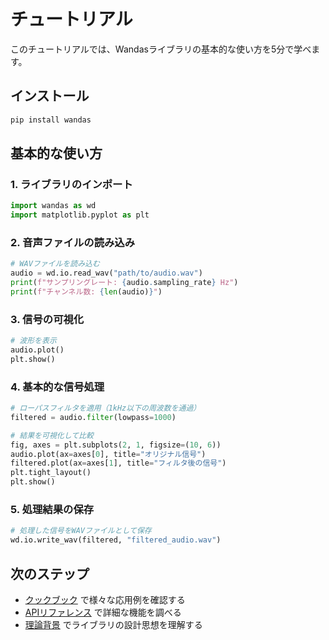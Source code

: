 # チュートリアル

このチュートリアルでは、Wandasライブラリの基本的な使い方を5分で学べます。

## インストール

```bash
pip install wandas
```

## 基本的な使い方

### 1. ライブラリのインポート

```python
import wandas as wd
import matplotlib.pyplot as plt
```

### 2. 音声ファイルの読み込み

```python
# WAVファイルを読み込む
audio = wd.io.read_wav("path/to/audio.wav")
print(f"サンプリングレート: {audio.sampling_rate} Hz")
print(f"チャンネル数: {len(audio)}")
```

### 3. 信号の可視化

```python
# 波形を表示
audio.plot()
plt.show()
```

### 4. 基本的な信号処理

```python
# ローパスフィルタを適用（1kHz以下の周波数を通過）
filtered = audio.filter(lowpass=1000)

# 結果を可視化して比較
fig, axes = plt.subplots(2, 1, figsize=(10, 6))
audio.plot(ax=axes[0], title="オリジナル信号")
filtered.plot(ax=axes[1], title="フィルタ後の信号")
plt.tight_layout()
plt.show()
```

### 5. 処理結果の保存

```python
# 処理した信号をWAVファイルとして保存
wd.io.write_wav(filtered, "filtered_audio.wav")
```

## 次のステップ

- [クックブック](../how_to/index.md) で様々な応用例を確認する
- [APIリファレンス](../api/index.md) で詳細な機能を調べる
- [理論背景](../explanation/index.md) でライブラリの設計思想を理解する